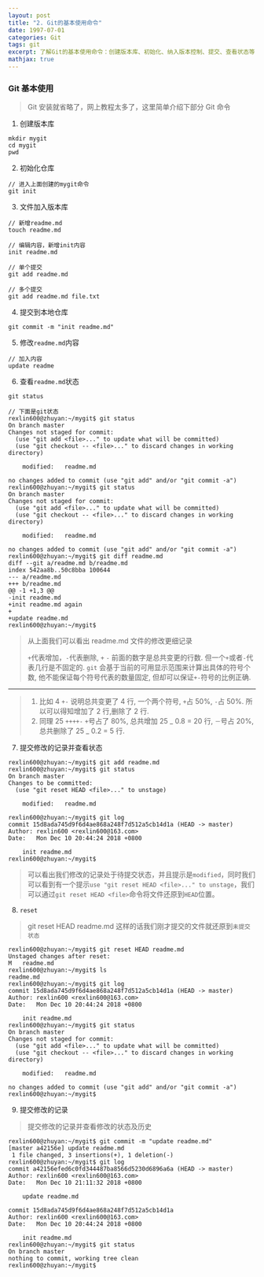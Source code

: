 ```yaml
---
layout: post
title: "2. Git的基本使用命令"
date: 1997-07-01
categories: Git
tags: git
excerpt: 了解Git的基本使用命令：创建版本库、初始化、纳入版本控制、提交、查看状态等
mathjax: true
---
```


### Git 基本使用

> Git 安装就省略了，网上教程太多了，这里简单介绍下部分 Git 命令

1. 创建版本库

```
mkdir mygit
cd mygit
pwd
```

2. 初始化仓库

```
// 进入上面创建的mygit命令
git init
```

3. 文件加入版本库

```
// 新增readme.md
touch readme.md

// 编辑内容，新增init内容
init readme.md

// 单个提交
git add readme.md

// 多个提交
git add readme.md file.txt
```

4. 提交到本地仓库

```
git commit -m "init readme.md"
```

5. 修改`readme.md`内容

```
// 加入内容
update readme
```

6. 查看`readme.md`状态

```
git status

// 下面是git状态
rexlin600@zhuyan:~/mygit$ git status
On branch master
Changes not staged for commit:
  (use "git add <file>..." to update what will be committed)
  (use "git checkout -- <file>..." to discard changes in working directory)

	modified:   readme.md

no changes added to commit (use "git add" and/or "git commit -a")
rexlin600@zhuyan:~/mygit$ git status
On branch master
Changes not staged for commit:
  (use "git add <file>..." to update what will be committed)
  (use "git checkout -- <file>..." to discard changes in working directory)

	modified:   readme.md

no changes added to commit (use "git add" and/or "git commit -a")
rexlin600@zhuyan:~/mygit$ git diff readme.md
diff --git a/readme.md b/readme.md
index 542aa8b..50c8bba 100644
--- a/readme.md
+++ b/readme.md
@@ -1 +1,3 @@
-init readme.md
+init readme.md again
+
+update readme.md
rexlin600@zhuyan:~/mygit$

```

> 从上面我们可以看出 readme.md 文件的修改更细记录
>
> `+`代表增加，`-`代表删除, `+` `-` 前面的数字是总共变更的行数.
> 但一个`+`或者`-`代表几行是不固定的. `git` 会基于当前的可用显示范围来计算出具体的符号个数, 他不能保证每个符号代表的数量固定, 但却可以保证`+-`符号的比例正确.

---

> 1. 比如 4 `+-` 说明总共变更了 4 行, 一个两个符号, `+`占 50%, `-`占 50%. 所以可以得知增加了 2 行,删除了 2 行.
> 2. 同理 25 `++++-` `+`号占了 80%, 总共增加 25 _ 0.8 = 20 行, `－`号占 20%, 总共删除了 25 _ 0.2 = 5 行.

7. 提交修改的记录并查看状态

```
rexlin600@zhuyan:~/mygit$ git add readme.md
rexlin600@zhuyan:~/mygit$ git status
On branch master
Changes to be committed:
  (use "git reset HEAD <file>..." to unstage)

	modified:   readme.md

rexlin600@zhuyan:~/mygit$ git log
commit 15d8ada745d9f6d4ae868a248f7d512a5cb14d1a (HEAD -> master)
Author: rexlin600 <rexlin600@163.com>
Date:   Mon Dec 10 20:44:24 2018 +0800

    init readme.md
rexlin600@zhuyan:~/mygit$
```

> 可以看出我们修改的记录处于待提交状态，并且提示是`modified`，同时我们可以看到有一个提示`use "git reset HEAD <file>..." to unstage`，我们可以通过`git reset HEAD <file>`命令将文件还原到`HEAD`位置。

8. `reset`

> git reset HEAD readme.md
> 这样的话我们刚才提交的文件就还原到`未提交状态`

```
rexlin600@zhuyan:~/mygit$ git reset HEAD readme.md
Unstaged changes after reset:
M	readme.md
rexlin600@zhuyan:~/mygit$ ls
readme.md
rexlin600@zhuyan:~/mygit$ git log
commit 15d8ada745d9f6d4ae868a248f7d512a5cb14d1a (HEAD -> master)
Author: rexlin600 <rexlin600@163.com>
Date:   Mon Dec 10 20:44:24 2018 +0800

    init readme.md
rexlin600@zhuyan:~/mygit$ git status
On branch master
Changes not staged for commit:
  (use "git add <file>..." to update what will be committed)
  (use "git checkout -- <file>..." to discard changes in working directory)

	modified:   readme.md

no changes added to commit (use "git add" and/or "git commit -a")
rexlin600@zhuyan:~/mygit$
```

9. 提交修改的记录

> 提交修改的记录并查看修改的状态及历史

```
rexlin600@zhuyan:~/mygit$ git commit -m "update readme.md"
[master a42156e] update readme.md
 1 file changed, 3 insertions(+), 1 deletion(-)
rexlin600@zhuyan:~/mygit$ git log
commit a42156efed6c0fd344487ba8566d5230d6896a6a (HEAD -> master)
Author: rexlin600 <rexlin600@163.com>
Date:   Mon Dec 10 21:11:32 2018 +0800

    update readme.md

commit 15d8ada745d9f6d4ae868a248f7d512a5cb14d1a
Author: rexlin600 <rexlin600@163.com>
Date:   Mon Dec 10 20:44:24 2018 +0800

    init readme.md
rexlin600@zhuyan:~/mygit$ git status
On branch master
nothing to commit, working tree clean
rexlin600@zhuyan:~/mygit$
```
